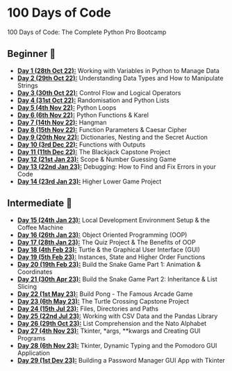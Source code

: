 # 100 Days of Code
100 Days of Code: The Complete Python Pro Bootcamp

## Beginner 🐻
* **[Day 1 (28th Oct 22):](https://github.com/beatricekay/100-Days-of-Code/tree/main/day01)** Working with Variables in Python to Manage Data
* **[Day 2 (29th Oct 22):](https://github.com/beatricekay/100-Days-of-Code/tree/main/day02)** Understanding Data Types and How to Manipulate Strings
* **[Day 3 (30th Oct 22):](https://github.com/beatricekay/100-Days-of-Code/tree/main/day03)** Control Flow and Logical Operators
* **[Day 4 (31st Oct 22):](https://github.com/beatricekay/100-Days-of-Code/tree/main/day04)** Randomisation and Python Lists
* **[Day 5 (4th Nov 22):](https://github.com/beatricekay/100-Days-of-Code/tree/main/day05)** Python Loops
* **[Day 6 (6th Nov 22):](https://github.com/beatricekay/100-Days-of-Code/tree/main/day06)** Python Functions & Karel
* **[Day 7 (14th Nov 22):](https://github.com/beatricekay/100-Days-of-Code/tree/main/day07)** Hangman
* **[Day 8 (15th Nov 22):](https://github.com/beatricekay/100-Days-of-Code/tree/main/day08)** Function Parameters & Caesar Cipher
* **[Day 9 (20th Nov 22):](https://github.com/beatricekay/100-Days-of-Code/tree/main/day09)** Dictionaries, Nesting and the Secret Auction
* **[Day 10 (3rd Dec 22):](https://github.com/beatricekay/100-Days-of-Code/tree/main/day10)** Functions with Outputs
* **[Day 11 (11th Dec 22):](https://github.com/beatricekay/100-Days-of-Code/tree/main/day11)** The Blackjack Capstone Project
* **[Day 12 (21st Jan 23):](https://github.com/beatricekay/100-Days-of-Code/tree/main/day12)** Scope & Number Guessing Game
* **[Day 13 (22nd Jan 23):](https://github.com/beatricekay/100-Days-of-Code/tree/main/day13)** Debugging: How to Find and Fix Errors in your Code
* **[Day 14 (23rd Jan 23):](https://github.com/beatricekay/100-Days-of-Code/tree/main/day14)** Higher Lower Game Project

## Intermediate 🐯
* **[Day 15 (24th Jan 23):](https://github.com/beatricekay/100-Days-of-Code/tree/main/day15)** Local Development Environment Setup & the Coffee Machine
* **[Day 16 (26th Jan 23):](https://github.com/beatricekay/100-Days-of-Code/tree/main/day16)** Object Oriented Programming (OOP)
* **[Day 17 (28th Jan 23):](https://github.com/beatricekay/100-Days-of-Code/tree/main/day17)** The Quiz Project & The Benefits of OOP
* **[Day 18 (4th Feb 23):](https://github.com/beatricekay/100-Days-of-Code/tree/main/day18)** Turtle & the Graphical User Interface (GUI)
* **[Day 19 (5th Feb 23):](https://github.com/beatricekay/100-Days-of-Code/tree/main/day19)** Instances, State and Higher Order Functions
* **[Day 20 (19th Feb 23):](https://github.com/beatricekay/100-Days-of-Code/tree/main/day20)** Build the Snake Game Part 1: Animation & Coordinates
* **[Day 21 (30th Apr 23):](https://github.com/beatricekay/100-Days-of-Code/tree/main/day21)** Build the Snake Game Part 2: Inheritance & List Slicing
* **[Day 22 (1st May 23):](https://github.com/beatricekay/100-Days-of-Code/tree/main/day22)** Build Pong - The Famous Arcade Game
* **[Day 23 (6th May 23):](https://github.com/beatricekay/100-Days-of-Code/tree/main/day23)** The Turtle Crossing Capstone Project
* **[Day 24 (15th Jul 23):](https://github.com/beatricekay/100-Days-of-Code/tree/main/day24)** Files, Directories and Paths
* **[Day 25 (22nd Jul 23):](https://github.com/beatricekay/100-Days-of-Code/tree/main/day25)** Working with CSV Data and the Pandas Library
* **[Day 26 (29th Oct 23):](https://github.com/beatricekay/100-Days-of-Code/tree/main/day26)** List Comprehension and the Nato Alphabet
* **[Day 27 (4th Nov 23):](https://github.com/beatricekay/100-Days-of-Code/tree/main/day27)** Tkinter, *args, **kwargs and Creating GUI Programs
* **[Day 28 (6th Nov 23):](https://github.com/beatricekay/100-Days-of-Code/tree/main/day28)** Tkinter, Dynamic Typing and the Pomodoro GUI Application
* **[Day 29 (1st Dev 23):](https://github.com/beatricekay/100-Days-of-Code/tree/main/day29)** Building a Password Manager GUI App with Tkinter
